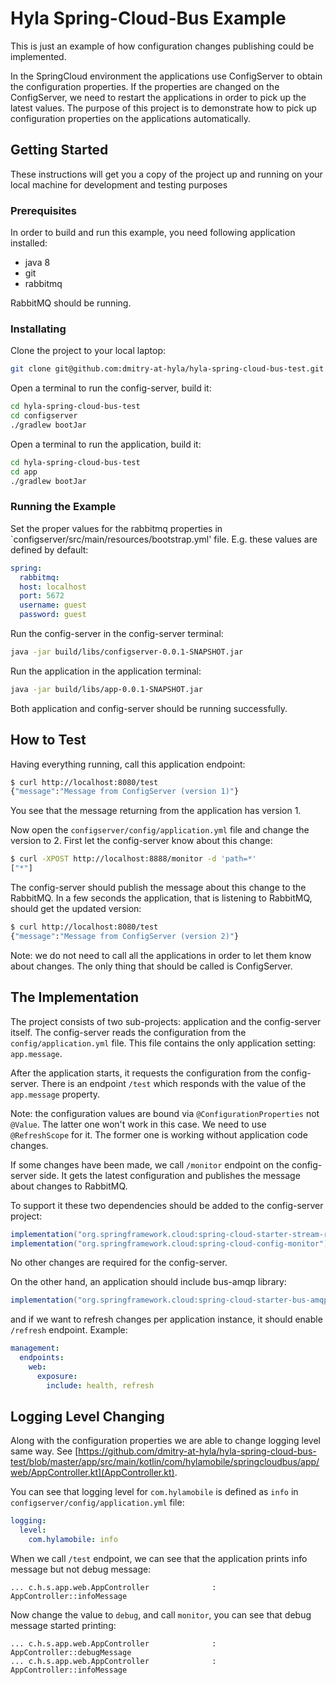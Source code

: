 # Hyla Spring-Cloud-Bus Example

This is just an example of how configuration changes publishing could be implemented.

In the SpringCloud environment the applications use ConfigServer to obtain the configuration properties.
If the properties are changed on the ConfigServer, we need to restart the applications in order to pick
up the latest values. The purpose of this project is to demonstrate how to pick up configuration properties
on the applications automatically.

## Getting Started

These instructions will get you a copy of the project up and running on your local machine for development and testing purposes

### Prerequisites

In order to build and run this example, you need following application installed:

* java 8
* git
* rabbitmq

RabbitMQ should be running.

### Installating

Clone the project to your local laptop:

```bash
git clone git@github.com:dmitry-at-hyla/hyla-spring-cloud-bus-test.git
```

Open a terminal to run the config-server, build it:

```bash
cd hyla-spring-cloud-bus-test
cd configserver
./gradlew bootJar
```

Open a terminal to run the application, build it:

```bash
cd hyla-spring-cloud-bus-test
cd app
./gradlew bootJar
```

### Running the Example

Set the proper values for the rabbitmq properties in `configserver/src/main/resources/bootstrap.yml' file.
E.g. these values are defined by default:

```yaml
spring:
  rabbitmq:
  host: localhost
  port: 5672
  username: guest
  password: guest
```

Run the config-server in the config-server terminal:

```bash
java -jar build/libs/configserver-0.0.1-SNAPSHOT.jar
```

Run the application in the application terminal:

```bash
java -jar build/libs/app-0.0.1-SNAPSHOT.jar
```

Both application and config-server should be running successfully.

## How to Test

Having everything running, call this application endpoint:

```bash
$ curl http://localhost:8080/test
{"message":"Message from ConfigServer (version 1)"}
```

You see that the message returning from the application has version 1.

Now open the `configserver/config/application.yml` file and change the version to 2.
First let the config-server know about this change:

```bash
$ curl -XPOST http://localhost:8888/monitor -d 'path=*'
["*"]
```

The config-server should publish the message about this change to the RabbitMQ.
In a few seconds the application, that is listening to RabbitMQ, should get the updated
version:

```bash
$ curl http://localhost:8080/test
{"message":"Message from ConfigServer (version 2)"}
```

Note: we do not need to call all the applications in order to let them know about changes.
The only thing that should be called is ConfigServer.

## The Implementation

The project consists of two sub-projects: application and the config-server itself.
The config-server reads the configuration from the `config/application.yml` file.
This file contains the only application setting: `app.message`.

After the application starts, it requests the configuration from the config-server.
There is an endpoint `/test` which responds with the value of the `app.message` property.

Note: the configuration values are bound via `@ConfigurationProperties` not `@Value`. The
latter one won't work in this case. We need to use `@RefreshScope` for it. The former one
is working without application code changes.

If some changes have been made, we call `/monitor` endpoint on the config-server side.
It gets the latest configuration and publishes the message about changes to RabbitMQ.

To support it these two dependencies should be added to the config-server project:

```gradle
implementation("org.springframework.cloud:spring-cloud-starter-stream-rabbit")
implementation("org.springframework.cloud:spring-cloud-config-monitor")
```

No other changes are required for the config-server.

On the other hand, an application should include bus-amqp library:

```gradle
implementation("org.springframework.cloud:spring-cloud-starter-bus-amqp")
```

and if we want to refresh changes per application instance, it should enable
`/refresh` endpoint. Example:

```yaml
management:
  endpoints:
    web:
      exposure:
        include: health, refresh
```

## Logging Level Changing

Along with the configuration properties we are able to change logging level same way.
See [https://github.com/dmitry-at-hyla/hyla-spring-cloud-bus-test/blob/master/app/src/main/kotlin/com/hylamobile/springcloudbus/app/web/AppController.kt](AppController.kt).

You can see that logging level for `com.hylamobile` is defined as `info` in `configserver/config/application.yml` file:

```yaml
logging:
  level:
    com.hylamobile: info
```

When we call `/test` endpoint, we can see that the application prints info message but not debug message:

```
... c.h.s.app.web.AppController              : AppController::infoMessage
```

Now change the value to `debug`, and call `monitor`, you can see that debug message started printing:

```
... c.h.s.app.web.AppController              : AppController::debugMessage
... c.h.s.app.web.AppController              : AppController::infoMessage
```

